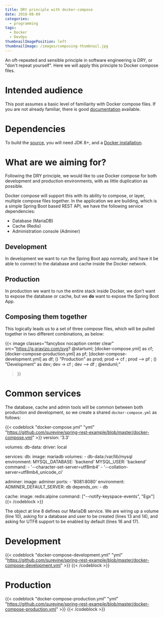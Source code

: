```yaml
---
title: DRY principle with docker-compose
date: 2018-08-09
categories:
  - programming
tags:
  - Docker
  - DevOps
thumbnailImagePosition: left
thumbnailImage: /images/composing-thumbnail.jpg
---
```


An oft-repeated and sensible principle in software engineering is DRY, or
"don't repeat yourself". Here we will apply this principle to Docker compose
files.

<!--more-->

# Intended audience

This post assumes a basic level of familiarity with Docker compose files.
If you are not already familiar, there is good [documentation](https://docs.docker.com/compose/gettingstarted/)
available.

# Dependencies
To build the [source](https://github.com/surevine/spring-rest-example), you will
need JDK 8+, and a [Docker installation](https://docs.docker.com/install/).

# What are we aiming for?

Following the DRY principle, we would like to use Docker compose for both
development and production environments, with as little duplication as possible.

Docker compose will support this with its ability to compose, or layer, multiple
compose files together. In the application we are building, which is a simple
Spring Boot based REST API, we have the following service dependencies:

- Database (MariaDB)
- Cache (Redis)
- Administration console (Adminer)

## Development

In development we want to run the Spring Boot app normally, and have it be able to
connect to the database and cache inside the Docker network.

## Production

In production we want to run the entire stack inside Docker, we don't want to expose
the database or cache, but we **do** want to expose the Spring Boot App.

## Composing them together

This logically leads us to a set of three compose files, which will be pulled
together in two different combinations, as below:

{{< image
classes="fancybox nocaption center clear"
src="https://g.gravizo.com/svg? @startuml; [docker-compose.yml] as cf; [docker-compose-production.yml] as pf; [docker-compose-development.yml] as df; () \"Production\" as prod; prod -> cf ; prod --> pf ; () \"Development\" as dev; dev -> cf ; dev --> df ; @enduml;"
>}}

# Common services

The database, cache and admin tools will be common between both production and
development, so we create a shared `docker-compose.yml` as follows:

{{< codeblock "docker-compose.yml" "yml" "https://github.com/surevine/spring-rest-example/blob/master/docker-compose.yml" >}}
version: '3.3'

volumes:
  db-data:
    driver: local

services:
  db:
    image: mariadb
    volumes:
      - db-data:/var/lib/mysql
    environment:
      MYSQL_DATABASE: 'backend'
      MYSQL_USER: 'backend'
    command:
      - '--character-set-server=utf8mb4'
      - '--collation-server=utf8mb4_unicode_ci'

  adminer:
    image: adminer
    ports:
      - '8081:8080'
    environment:
      ADMINER_DEFAULT_SERVER: db
    depends_on:
      - db

  cache:
    image: redis:alpine
    command: ["--notify-keyspace-events", "Egx"]
{{< /codeblock >}}

The object at line 8 defines our MariaDB service. We are wiring up a volume (line 10),
asking for a database and user to be created (lines 13 and 14), and asking for UTF8
support to be enabled by default (lines 16 and 17).

# Development

{{< codeblock "docker-compose-development.yml" "yml" "https://github.com/surevine/spring-rest-example/blob/master/docker-compose-development.yml" >}}
{{< /codeblock >}}

# Production

{{< codeblock "docker-compose-production.yml" "yml" "https://github.com/surevine/spring-rest-example/blob/master/docker-compose-production.yml" >}}
{{< /codeblock >}}